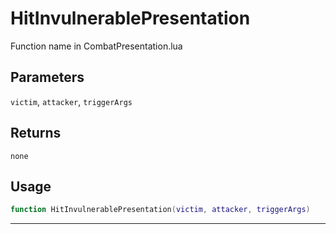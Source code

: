 # HitInvulnerablePresentation
Function name in CombatPresentation.lua
## Parameters
`victim`, `attacker`, `triggerArgs`
## Returns
`none`
## Usage
```lua
function HitInvulnerablePresentation(victim, attacker, triggerArgs)
```
---
